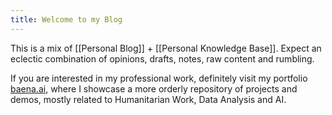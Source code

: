 ```yaml
---
title: Welcome to my Blog
---
```


This is a mix of [[Personal Blog]] + [[Personal Knowledge Base]]. Expect an eclectic combination of opinions, drafts, notes, raw content and rumbling. 

If you are interested in my professional work, definitely visit my portfolio [baena.ai](jbaena.net), where I showcase a more orderly repository of projects and demos, mostly related to Humanitarian Work, Data Analysis and AI. 